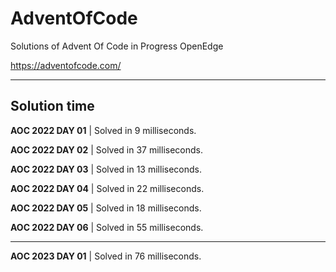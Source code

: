 # AdventOfCode
Solutions of Advent Of Code in Progress OpenEdge


https://adventofcode.com/

---------

## Solution time

**AOC 2022 DAY 01** | Solved in 9 milliseconds.

**AOC 2022 DAY 02** | Solved in 37 milliseconds.

**AOC 2022 DAY 03** | Solved in 13 milliseconds.

**AOC 2022 DAY 04** | Solved in 22 milliseconds.

**AOC 2022 DAY 05** | Solved in 18 milliseconds.

**AOC 2022 DAY 06** | Solved in 55 milliseconds.

----

**AOC 2023 DAY 01** | Solved in 76 milliseconds.
